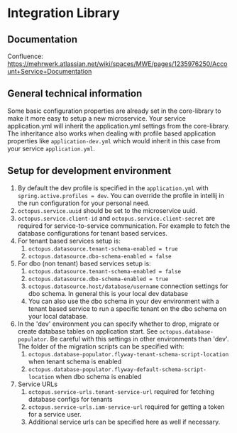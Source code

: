 # Integration Library

## Documentation

Confluence: https://mehrwerk.atlassian.net/wiki/spaces/MWE/pages/1235976250/Account+Service+Documentation

## General technical information

Some basic configuration properties are already set in the core-library to make it more easy to setup a new
microservice.
Your service application.yml will inherit the application.yml settings from the core-library.
The inheritance also works when dealing with profile based application properties like
``application-dev.yml`` which would inherit in this case from your service ``application.yml``.

## Setup for development environment

1. By default the dev profile is specified in the ``application.yml`` with ``spring.active.profiles = dev``.
   You can override the profile in intellij in the run configuration for your personal need.
2. ``octopus.service.uuid`` should be set to the microservice uuid.
3. ``octopus.service.client-id`` and ``octopus.service.client-secret`` are required for service-to-service
   communication. For example to fetch the database configurations for tenant based services.
4. For tenant based services setup is:
    1. ``octopus.datasource.tenant-schema-enabled = true``
    2. ``octopus.datasource.dbo-schema-enabled = false``
5. For dbo (non tenant) based services setup is:
    1. ``octopus.datasource.tenant-schema-enabled = false``
    2. ``octopus.datasource.dbo-schema-enabled = true``
    3. ``octopus.datasource.host/database/username`` connection settings for dbo schema. In general this is your local
       dev database
    4. You can also use the dbo schema in your dev environment
       with a tenant based service to run a specific tenant on the dbo schema on your local database.
6. In the 'dev' environment you can specify whether to drop, migrate or create database tables on application start.
   See ```octopus.database-populator```. Be careful with this settings in other environments than 'dev'.
   The folder of the migration scripts can be specified with:
    1. ```octopus.database-populator.flyway-tenant-schema-script-location``` when tenant schema is enabled
    2. ```octopus.database-populator.flyway-default-schema-script-location``` when dbo schema is enabled
7. Service URLs
    1. ```octopus.service-urls.tenant-service-url``` required for fetching database configs for tenants
    2. ```octopus.service-urls.iam-service-url``` required for getting a token for a service user.
    3. Additional service urls can be specified here as well if necessary.
